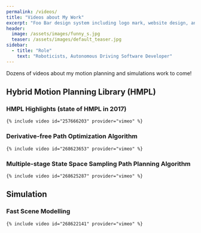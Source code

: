 ```yaml
---
permalink: /videos/
title: "Videos about My Work"
excerpt: "Foo Bar design system including logo mark, website design, and branding applications."
header:
  image: /assets/images/funny_s.jpg
  teaser: /assets/images/default_teaser.jpg
sidebar:
  - title: "Role"
    text: "Roboticists, Autonomous Driving Software Developer"
---
```

Dozens of videos about my motion planning and simulations work to come!


## Hybrid Motion Planning Library (HMPL)
### HMPL Highlights (state of HMPL in 2017)
    {% include video id="257666203" provider="vimeo" %}

### Derivative-free Path Optimization Algorithm
    {% include video id="268623653" provider="vimeo" %}

### Multiple-stage State Space Sampling Path Planning Algorithm
    {% include video id="268625287" provider="vimeo" %}


## Simulation
### Fast Scene Modelling
    {% include video id="268622141" provider="vimeo" %}
